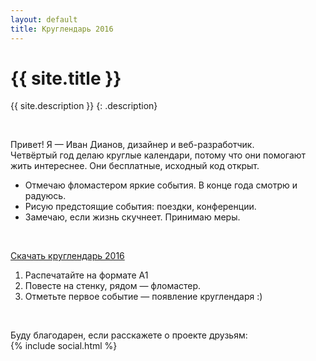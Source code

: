 ```yaml
---
layout: default
title: Круглендарь 2016
---
```


{{ site.title }}
===

{{ site.description }}
{: .description}

<br>
  
Привет! Я — Иван Дианов, дизайнер и веб-разработчик.  
Четвёртый год делаю круглые календари, потому что они помогают жить интереснее. 
Они бесплатные, исходный код открыт.


* Отмечаю фломастером яркие события. В конце года смотрю и радуюсь.
* Рисую предстоящие события: поездки, конференции.
* Замечаю, если жизнь скучнеет. Принимаю меры.

<br>

<a href="#" class="btn">Скачать круглендарь 2016</a>

1. Распечатайте на формате А1
1. Повесте на стенку, рядом — фломастер.
1. Отметьте первое событие — появление круглендаря :)

<br>

Буду благодарен, если расскажете о проекте друзьям:
<br>
{% include social.html %}
